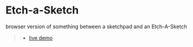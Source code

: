 # Etch-a-Sketch
browser version of something between a sketchpad and an Etch-A-Sketch

> - [live demo](https://k-lukasz.github.io/Etch-a-Sketch/)
